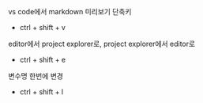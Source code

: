 vs code에서 markdown 미리보기 단축키
- ctrl + shift + v

editor에서 project explorer로, project explorer에서 editor로
- ctrl + shift + e

변수명 한번에 변경
- ctrl + shift + l


